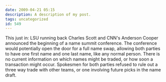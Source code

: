```yaml
---
date: 2009-04-21 05:15
description: A description of my post.
tags: uncategorized
id: 549
---
```

This just in:  LSU running back Charles Scott and CNN's Anderson Cooper announced the beginning of a name summit conference.  The conference would potentially open the door for a full name swap, allowing both parties to have one first name and one last name, like any normal person.  There is no current information on which names might be traded, or how soon a transaction might occur.  Spokesmen for both parties refused to rule out a three way trade with other teams, or one involving future picks in the name draft.